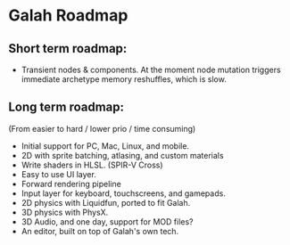 # Galah Roadmap
  
## Short term roadmap:

- Transient nodes & components. At the moment node mutation triggers immediate archetype memory reshuffles, which is slow. 

## Long term roadmap:

(From easier to hard / lower prio / time consuming)

- Initial support for PC, Mac, Linux, and mobile. 
- 2D with sprite batching, atlasing, and custom materials
- Write shaders in HLSL. (SPIR-V Cross)
- Easy to use UI layer. 
- Forward rendering pipeline
- Input layer for keyboard, touchscreens, and gamepads. 
- 2D physics with Liquidfun, ported to fit Galah.
- 3D physics with PhysX. 
- 3D Audio, and one day, support for MOD files?
- An editor, built on top of Galah's own tech. 

  
